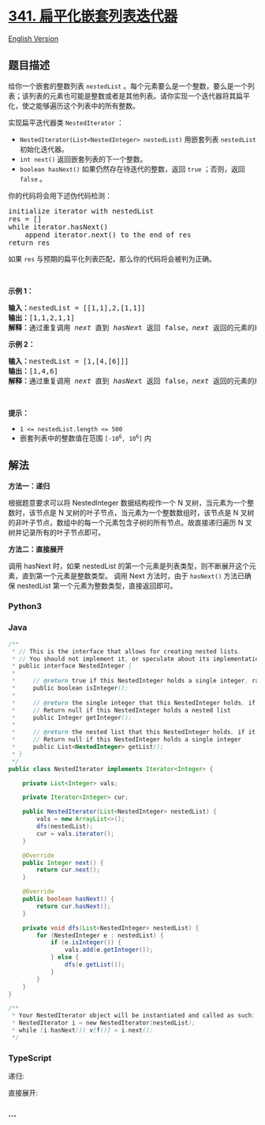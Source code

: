 # [341. 扁平化嵌套列表迭代器](https://leetcode.cn/problems/flatten-nested-list-iterator)

[English Version](/solution/0300-0399/0341.Flatten%20Nested%20List%20Iterator/README_EN.md)

## 题目描述

<!-- 这里写题目描述 -->

<p>给你一个嵌套的整数列表 <code>nestedList</code> 。每个元素要么是一个整数，要么是一个列表；该列表的元素也可能是整数或者是其他列表。请你实现一个迭代器将其扁平化，使之能够遍历这个列表中的所有整数。</p>

<p>实现扁平迭代器类 <code>NestedIterator</code> ：</p>

<ul>
	<li><code>NestedIterator(List&lt;NestedInteger&gt; nestedList)</code> 用嵌套列表 <code>nestedList</code> 初始化迭代器。</li>
	<li><code>int next()</code> 返回嵌套列表的下一个整数。</li>
	<li><code>boolean hasNext()</code> 如果仍然存在待迭代的整数，返回 <code>true</code> ；否则，返回 <code>false</code> 。</li>
</ul>

<p>你的代码将会用下述伪代码检测：</p>

<pre>
initialize iterator with nestedList
res = []
while iterator.hasNext()
    append iterator.next() to the end of res
return res</pre>

<p>如果 <code>res</code> 与预期的扁平化列表匹配，那么你的代码将会被判为正确。</p>

<p>&nbsp;</p>

<p><strong>示例 1：</strong></p>

<pre>
<strong>输入：</strong>nestedList = [[1,1],2,[1,1]]
<strong>输出：</strong>[1,1,2,1,1]
<strong>解释：</strong>通过重复调用&nbsp;<em>next </em>直到&nbsp;<em>hasNex</em>t 返回 false，<em>next&nbsp;</em>返回的元素的顺序应该是: <code>[1,1,2,1,1]</code>。</pre>

<p><strong>示例 2：</strong></p>

<pre>
<strong>输入：</strong>nestedList = [1,[4,[6]]]
<strong>输出：</strong>[1,4,6]
<strong>解释：</strong>通过重复调用&nbsp;<em>next&nbsp;</em>直到&nbsp;<em>hasNex</em>t 返回 false，<em>next&nbsp;</em>返回的元素的顺序应该是: <code>[1,4,6]</code>。
</pre>

<p>&nbsp;</p>

<p><strong>提示：</strong></p>

<ul>
	<li><code>1 &lt;= nestedList.length &lt;= 500</code></li>
	<li>嵌套列表中的整数值在范围 <code>[-10<sup>6</sup>, 10<sup>6</sup>]</code> 内</li>
</ul>

## 解法

<!-- 这里可写通用的实现逻辑 -->

**方法一：递归**

根据题意要求可以将 NestedInteger 数据结构视作一个 N 叉树，当元素为一个整数时，该节点是 N 叉树的叶子节点，当元素为一个整数数组时，该节点是 N 叉树的非叶子节点，数组中的每一个元素包含子树的所有节点。故直接递归遍历 N 叉树并记录所有的叶子节点即可。

**方法二：直接展开**

调用 hasNext 时，如果 nestedList 的第一个元素是列表类型，则不断展开这个元素，直到第一个元素是整数类型。 调用 Next 方法时，由于 `hasNext()` 方法已确保 nestedList 第一个元素为整数类型，直接返回即可。

<!-- tabs:start -->

### **Python3**

<!-- 这里可写当前语言的特殊实现逻辑 -->



### **Java**

<!-- 这里可写当前语言的特殊实现逻辑 -->

```java
/**
 * // This is the interface that allows for creating nested lists.
 * // You should not implement it, or speculate about its implementation
 * public interface NestedInteger {
 *
 *     // @return true if this NestedInteger holds a single integer, rather than a nested list.
 *     public boolean isInteger();
 *
 *     // @return the single integer that this NestedInteger holds, if it holds a single integer
 *     // Return null if this NestedInteger holds a nested list
 *     public Integer getInteger();
 *
 *     // @return the nested list that this NestedInteger holds, if it holds a nested list
 *     // Return null if this NestedInteger holds a single integer
 *     public List<NestedInteger> getList();
 * }
 */
public class NestedIterator implements Iterator<Integer> {

    private List<Integer> vals;

    private Iterator<Integer> cur;

    public NestedIterator(List<NestedInteger> nestedList) {
        vals = new ArrayList<>();
        dfs(nestedList);
        cur = vals.iterator();
    }

    @Override
    public Integer next() {
        return cur.next();
    }

    @Override
    public boolean hasNext() {
        return cur.hasNext();
    }

    private void dfs(List<NestedInteger> nestedList) {
        for (NestedInteger e : nestedList) {
            if (e.isInteger()) {
                vals.add(e.getInteger());
            } else {
                dfs(e.getList());
            }
        }
    }
}

/**
 * Your NestedIterator object will be instantiated and called as such:
 * NestedIterator i = new NestedIterator(nestedList);
 * while (i.hasNext()) v[f()] = i.next();
 */
```





### **TypeScript**









递归:



直接展开:



### **...**

```

```


